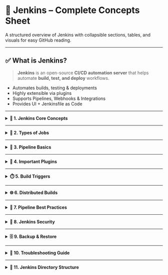 # 🧩 Jenkins – Complete Concepts Sheet

A structured overview of Jenkins with collapsible sections, tables, and visuals for easy GitHub reading.

---

## ✅ What is Jenkins?

> **Jenkins** is an open-source **CI/CD automation server** that helps automate **build, test, and deploy** workflows.

- Automates builds, testing & deployments  
- Highly extensible via plugins  
- Supports Pipelines, Webhooks & Integrations  
- Provides UI + Jenkinsfile as Code  

---

<details>
<summary><strong>📍 1. Jenkins Core Concepts</strong></summary>

| Concept | Description |
|---------|--------------|
| Job / Project | A unit of work (Freestyle, Pipeline, Multibranch, etc.) |
| Build | A single execution of a job |
| Node / Agent / Slave | A machine where builds run |
| Master / Controller | Orchestrates jobs & stores configurations |
| Executor | Slot to run builds on a node |
| Workspace | Directory where Jenkins checks out and builds code |
| Pipeline | CI/CD workflow written using Groovy |

</details>

---

<details>
<summary><strong>🧱 2. Types of Jobs</strong></summary>

- **Freestyle Project** – Basic UI-based job configuration  
- **Pipeline Project** – CI/CD as code using Jenkinsfile  
- **Multibranch Pipeline** – Auto-detect branches & run pipelines  
- **Folder** – Organize jobs hierarchically  

</details>

---

<details>
<summary><strong>🚀 3. Pipeline Basics</strong></summary>

| Term | Meaning |
|-------|------------|
| Declarative Pipeline | Structured, simpler pipeline syntax |
| Scripted Pipeline | Full Groovy-based flexible scripting |
| Stages | Logical blocks (Build, Test, Deploy) |
| Steps | Small tasks (e.g., `echo`, `sh`) |
| Agent | Defines where the pipeline runs |
| Post | Actions after stage (e.g., cleanup) |

</details>

---

<details>
<summary><strong>🔌 4. Important Plugins</strong></summary>

- **Git Plugin** – SCM integration  
- **Pipeline Plugin** – Enables Pipeline as code  
- **Blue Ocean** – Modern UI for pipelines  
- **Credentials Plugin** – Manage secrets securely  
- **Docker Plugin** – Build & run containers  
- **Slack Plugin** – Send build notifications  
- **Email Extension Plugin** – Advanced email alerts  
- **NodeLabel Parameter Plugin** – Select specific agent to run job  

</details>

---

<details>
<summary><strong>⏱️ 5. Build Triggers</strong></summary>

| Trigger Type | Description |
|----------------|--------------------------|
| SCM Polling | Poll repository for changes |
| Webhook | Trigger on push (GitHub, GitLab, Bitbucket) |
| Timer | Scheduled builds (CRON) |
| Manual | On-demand triggered by user |

</details>

---

<details>
<summary><strong>🌐 6. Distributed Builds</strong></summary>

- **Master/Controller** → Only orchestrates  
- **Agents/Slaves** → Run builds  
- Setup agents using:  
  ✅ SSH  
  ✅ JNLP  
  ✅ Docker Agents  
  ✅ Kubernetes Plugin  

</details>

---

<details>
<summary><strong>🧠 7. Pipeline Best Practices</strong></summary>

- Keep pipeline code in **Jenkinsfile** (Version-controlled)  
- Prefer **Declarative pipelines**  
- Use **stages + parallel steps**  
- Clean workspace after builds  
- Use `agent none` and define agent per stage for optimization  
- Send notifications on failure  
- Parameterize builds when useful  

</details>

---

<details>
<summary><strong>🔐 8. Jenkins Security</strong></summary>

- Enable **Matrix Authorization**  
- Use **Role-based strategy plugin**  
- Run Jenkins as **non-root**  
- Enforce **HTTPS**  
- Rotate secrets & credentials  
- Restrict script approvals  

</details>

---

<details>
<summary><strong>🗄️ 9. Backup & Restore</strong></summary>

| Item | Backup Location |
|--------|----------------|
| Jenkins Config | `$JENKINS_HOME` |
| Jobs & Pipelines | In SCM + `$JENKINS_HOME/jobs` |
| Plugins | Keep plugin list + backup `.hpi` files |
| Full backup | Copy entire `$JENKINS_HOME` |
| Tools | ThinBackup / SCM versioning |

</details>

---

<details>
<summary><strong>🧯 10. Troubleshooting Guide</strong></summary>

| Issue | Check |
|--------|---------|
| Stuck builds | Agent availability, queue, labels |
| SCM checkout failure | Repo URL, credentials |
| Missing env vars | Print using `echo env` |
| Workspace conflicts | Use `cleanWs()` |
| Disk full | Rotate builds & workspace cleanup |

</details>

---

<details>
<summary><strong>📂 11. Jenkins Directory Structure</strong></summary>

```bash
/var/lib/jenkins/jobs/           # all jobs/pipelines
/var/lib/jenkins/nodes/          # all agent/slave nodes
/var/lib/jenkins/users/          # user configs
/var/lib/jenkins/plugins/        # plugins .hpi files
/var/lib/jenkins/secrets/        # secret keys, credentials store
/var/lib/jenkins/workspace/      # job build workspaces
/var/lib/jenkins/logs/           # controller logs
/var/lib/jenkins/config.xml      # main Jenkins config
```
</details>
